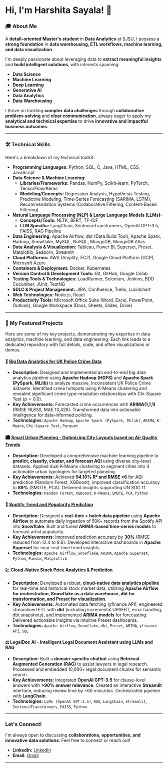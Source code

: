 # Hi, I'm Harshita Sayala! 👋

### 🎓 About Me

A **detail-oriented Master's student** in **Data Analytics** at SJSU, I possess a **strong foundation** in **data warehousing, ETL workflows, machine learning, and data visualization**.

I'm deeply passionate about leveraging data to **extract meaningful insights** and **build intelligent solutions**, with interests spanning:
* **Data Science**
* **Machine Learning**
* **Deep Learning**
* **Generative AI**
* **Data Analytics**
* **Data Warehousing**

I thrive on tackling **complex data challenges** through **collaborative problem-solving** and **clear communication**, always eager to apply my **analytical and technical expertise** to drive **innovative and impactful business outcomes**.

---

### 🛠️ Technical Skills

Here's a breakdown of my technical toolkit:

* **Programming Languages:** Python, SQL, C, Java, HTML, CSS, JavaScript
* **Data Science & Machine Learning:**
    * **Libraries/Frameworks:** Pandas, NumPy, Scikit-learn, PyTorch, TensorFlow/Keras
    * **Modeling/Concepts:** Regression Analysis, Hypothesis Testing, Predictive Modeling, Time-Series Forecasting (SARIMA, LSTM), Recommendation Systems (Collaborative Filtering, Content-Based Filtering)
* **Natural Language Processing (NLP) & Large Language Models (LLMs):**
    * **Concepts/Tools:** NLTK, BERT, TF-IDF
    * **LLM Specific:** LangChain, SentenceTransformers, OpenAI GPT-3.5, FAISS, RAG Pipeline
* **Data Engineering:** Apache Airflow, dbt (Data Build Tool), Apache Spark, Hadoop, Snowflake, MySQL, NoSQL, MongoDB, MongoDB Atlas
* **Data Analysis & Visualization:** Tableau, Power BI, Superset, Preset, Matplotlib, Seaborn, Streamlit
* **Cloud Platforms:** AWS (Amplify, EC2), Google Cloud Platform (GCP), Microsoft Azure
* **Containers & Deployment:** Docker, Kubernetes
* **Version Control & Development Tools:** Git, GitHub, Google Colab
* **Testing Tools & Technologies:** LoadRunner, Selenium, Jenkins, BDD Cucumber, JUnit, TestNG
* **SDLC & Project Management:** JIRA, Confluence, Trello, Lucidchart
* **Web Technologies:** Node.js, React
* **Productivity Tools:** Microsoft Office Suite (Word, Excel, PowerPoint, Outlook), Google Workspace (Docs, Sheets, Slides, Drive)

---

### 🚀 My Featured Projects

Here are some of my key projects, demonstrating my expertise in data analytics, machine learning, and data engineering. Each link leads to a dedicated repository with full details, code, and often visualizations or demos.

#### 🚨 [Big Data Analytics for UK Police Crime Data](https://github.com/katipally/crime-data-analysis)
* **Description:** Designed and implemented an end-to-end big data analytics pipeline using **Apache Hadoop (HDFS)** and **Apache Spark (PySpark, MLlib)** to analyze massive, inconsistent UK Police Crime datasets. Identified crime hotspots using K-Means clustering and revealed significant crime type-resolution relationships with Chi-Square Test ($p=0.0$).
* **Key Achievements:** Forecasted crime occurrences with **ARIMA(1,1,1)** (RMSE 16,830, MAE 13,426). Transformed data into actionable intelligence for data-informed policing.
* **Technologies:** `Apache Hadoop`, `Apache Spark (PySpark, MLlib)`, `ARIMA`, `K-Means`, `Chi-Square Test`, `Parquet`

#### 🏙️ [Smart Urban Planning - Optimizing City Layouts based on Air Quality Trends](https://github.com/meera2632/DATA-245_Project)
* **Description:** Developed a comprehensive machine learning pipeline to **predict, classify, cluster, and forecast AQI** using diverse city-level datasets. Applied dual K-Means clustering to segment cities into 4 actionable urban typologies for targeted planning.
* **Key Achievements:** Achieved **94.10% R² and RMSE <6** for AQI prediction (Random Forest, XGBoost); improved classification accuracy to **89%** (SMOTE, PCA). Delivered insights supporting UN SDG 11.
* **Technologies:** `Random Forest`, `XGBoost`, `K-Means`, `SMOTE`, `PCA`, `Python`

#### 🎵 [Spotify Trend and Popularity Prediction](https://github.com/wcc0/DATA226)
* **Description:** Designed a **real-time + batch data pipeline** using **Apache Airflow** to automate daily ingestion of 50K+ records from the Spotify API into **Snowflake**. Built and tuned **ARIMA-based time-series models** to forecast artist popularity.
* **Key Achievements:** Improved prediction accuracy by **30%** (RMSE reduced from 12.4 to 8.6). Developed interactive dashboards in **Apache Superset** for near-real-time trend insights.
* **Technologies:** `Apache Airflow`, `Snowflake`, `ARIMA`, `Apache Superset`, `Python`, `Pandas`, `Matplotlib`

#### 💹 [Cloud-Native Stock Price Analytics & Prediction](https://github.com/meera2632/DATA-226_Lab-2)
* **Description:** Developed a robust, **cloud-native data analytics pipeline** for real-time and historical stock market data, utilizing **Apache Airflow for orchestration, Snowflake as a data warehouse, dbt for transformation, and Preset for visualization.**
* **Key Achievements:** Automated data fetching (yfinance API), engineered streamlined ETL with **dbt** (including incremental UPSERT, error handling, dbt snapshots), and implemented **ARIMA models** for forecasting. Delivered actionable insights via intuitive Preset dashboards.
* **Technologies:** `Apache Airflow`, `Snowflake`, `dbt`, `Preset`, `ARIMA`, `yfinance API`, `SQL`

#### ⚖️ LegalDoc AI – Intelligent Legal Document Assistant using LLMs and RAG
* **Description:** Built a **domain-specific chatbot** using **Retrieval-Augmented Generation (RAG)** to assist lawyers in legal research. Processed and embedded 10,000+ legal document chunks for semantic search.
* **Key Achievements:** Integrated **OpenAI GPT-3.5** for clause-level answers with **>90% answer relevance**. Created an interactive **Streamlit** interface, reducing review time by ~60 mins/doc. Orchestrated pipeline with **LangChain**.
* **Technologies:** `LLMs (OpenAI GPT-3.5)`, `RAG`, `LangChain`, `Streamlit`, `SentenceTransformers`, `FAISS`, `Python`

---

### Let's Connect!

I'm always open to discussing **collaborations, opportunities, and innovative data solutions**. Feel free to connect or reach out!

* **LinkedIn:** [LinkedIn](https://www.linkedin.com/in/harshita-sayala-84a9a9204/)
* **Email:** [Gmail](harshita.sayala@sjsu.edu)
---

